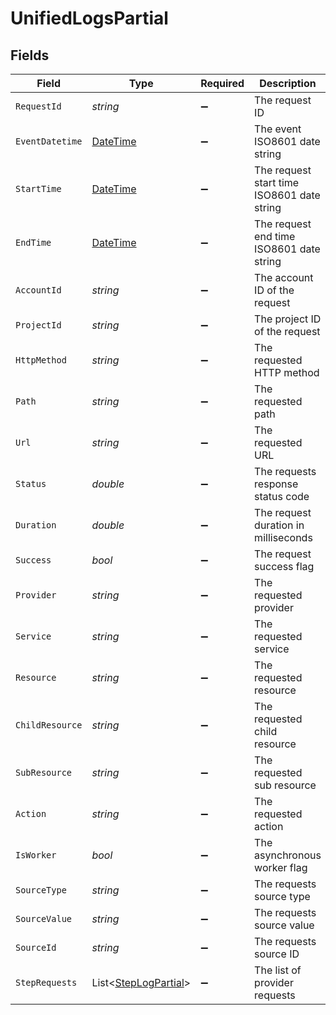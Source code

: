 # UnifiedLogsPartial


## Fields

| Field                                                                                 | Type                                                                                  | Required                                                                              | Description                                                                           | Example                                                                               |
| ------------------------------------------------------------------------------------- | ------------------------------------------------------------------------------------- | ------------------------------------------------------------------------------------- | ------------------------------------------------------------------------------------- | ------------------------------------------------------------------------------------- |
| `RequestId`                                                                           | *string*                                                                              | :heavy_minus_sign:                                                                    | The request ID                                                                        | adbf752f-6457-4ddd-89b3-98ae2252b83b                                                  |
| `EventDatetime`                                                                       | [DateTime](https://learn.microsoft.com/en-us/dotnet/api/system.datetime?view=net-5.0) | :heavy_minus_sign:                                                                    | The event ISO8601 date string                                                         | 2021-01-01T00:00:00Z                                                                  |
| `StartTime`                                                                           | [DateTime](https://learn.microsoft.com/en-us/dotnet/api/system.datetime?view=net-5.0) | :heavy_minus_sign:                                                                    | The request start time ISO8601 date string                                            | 2021-01-01T00:00:00Z                                                                  |
| `EndTime`                                                                             | [DateTime](https://learn.microsoft.com/en-us/dotnet/api/system.datetime?view=net-5.0) | :heavy_minus_sign:                                                                    | The request end time ISO8601 date string                                              | 2021-01-01T00:00:00Z                                                                  |
| `AccountId`                                                                           | *string*                                                                              | :heavy_minus_sign:                                                                    | The account ID of the request                                                         | 45355976281015164504                                                                  |
| `ProjectId`                                                                           | *string*                                                                              | :heavy_minus_sign:                                                                    | The project ID of the request                                                         | dev-project-68574                                                                     |
| `HttpMethod`                                                                          | *string*                                                                              | :heavy_minus_sign:                                                                    | The requested HTTP method                                                             | get                                                                                   |
| `Path`                                                                                | *string*                                                                              | :heavy_minus_sign:                                                                    | The requested path                                                                    | /unified/hris/employees                                                               |
| `Url`                                                                                 | *string*                                                                              | :heavy_minus_sign:                                                                    | The requested URL                                                                     | https://api.stackone.com/unified/hris/employees?raw=false                             |
| `Status`                                                                              | *double*                                                                              | :heavy_minus_sign:                                                                    | The requests response status code                                                     | 200                                                                                   |
| `Duration`                                                                            | *double*                                                                              | :heavy_minus_sign:                                                                    | The request duration in milliseconds                                                  | 356                                                                                   |
| `Success`                                                                             | *bool*                                                                                | :heavy_minus_sign:                                                                    | The request success flag                                                              | true                                                                                  |
| `Provider`                                                                            | *string*                                                                              | :heavy_minus_sign:                                                                    | The requested provider                                                                | planday                                                                               |
| `Service`                                                                             | *string*                                                                              | :heavy_minus_sign:                                                                    | The requested service                                                                 | hris                                                                                  |
| `Resource`                                                                            | *string*                                                                              | :heavy_minus_sign:                                                                    | The requested resource                                                                | employees                                                                             |
| `ChildResource`                                                                       | *string*                                                                              | :heavy_minus_sign:                                                                    | The requested child resource                                                          | time-off                                                                              |
| `SubResource`                                                                         | *string*                                                                              | :heavy_minus_sign:                                                                    | The requested sub resource                                                            | documents                                                                             |
| `Action`                                                                              | *string*                                                                              | :heavy_minus_sign:                                                                    | The requested action                                                                  | download                                                                              |
| `IsWorker`                                                                            | *bool*                                                                                | :heavy_minus_sign:                                                                    | The asynchronous worker flag                                                          | false                                                                                 |
| `SourceType`                                                                          | *string*                                                                              | :heavy_minus_sign:                                                                    | The requests source type                                                              | DASHBOARD                                                                             |
| `SourceValue`                                                                         | *string*                                                                              | :heavy_minus_sign:                                                                    | The requests source value                                                             | ACCOUNT_TESTER                                                                        |
| `SourceId`                                                                            | *string*                                                                              | :heavy_minus_sign:                                                                    | The requests source ID                                                                | 1234567890                                                                            |
| `StepRequests`                                                                        | List<[StepLogPartial](../../Models/Components/StepLogPartial.md)>                     | :heavy_minus_sign:                                                                    | The list of provider requests                                                         |                                                                                       |